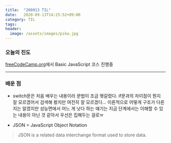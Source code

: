```yaml
---
title:  "200913 TIL"
date:   2020-09-13T14:25:52+09:00
category: TIL
tags: 
header:
  image: /assets/images/pika.jpg
---
```


<h3>오늘의 진도</h3>

[freeCodeCamp.org](https://www.freecodecamp.org/)에서 Basic JavaScript 코스 진행중

<hr>

<h3>배운 점</h3>

 - switch문은 처음 배우는 내용이라 문법이 조금 헷갈렸다. if문과의 차이점이 뭔지 잘 모르겠어서 검색해 봤지만 여전히 잘 모르겠다...
이론적으로 어떻게 구조가 다른지는 알겠지만 성능면에서 어느 게 낫다 하는 얘기는 지금 단계에서는 이해할 수 있는 내용이 아닌 것 같아서 우선은 킵해두는 걸로ㅠ

 - JSON = JavaScript Object Notation
>JSON is a related data interchange format used to store data.